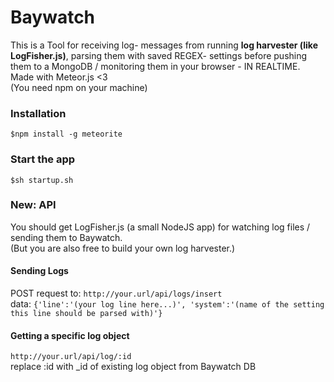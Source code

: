 # Baywatch 
This is a Tool for receiving log- messages from running **log harvester (like LogFisher.js)**, parsing them with saved REGEX- settings before pushing them to a MongoDB / monitoring them in your browser - IN REALTIME.   
Made with Meteor.js <3   
(You need npm on your machine)  
### Installation
``$npm install -g meteorite``
### Start the app
``$sh startup.sh``
### New: API
You should get LogFisher.js (a small NodeJS app) for watching log files / sending them to Baywatch.   
(But you are also free to build your own log harvester.)
#### Sending Logs
POST request to: ``http://your.url/api/logs/insert``   
data: ``{'line':'(your log line here...)', 'system':'(name of the setting this line should be parsed with)'}``
#### Getting a specific log object
``http://your.url/api/log/:id``   
replace :id with _id of existing log object from Baywatch DB